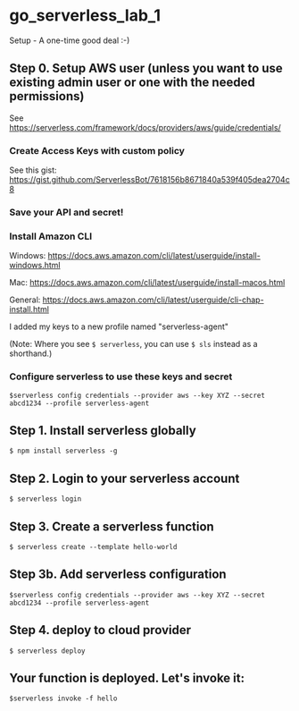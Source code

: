 # go_serverless_lab_1

Setup - A one-time good deal :-)

## Step 0. Setup AWS user (unless you want to use existing admin user or one with the needed permissions)
See https://serverless.com/framework/docs/providers/aws/guide/credentials/

### Create Access Keys with custom policy
See this gist: https://gist.github.com/ServerlessBot/7618156b8671840a539f405dea2704c8

### Save your API and secret!

### Install Amazon CLI
Windows: https://docs.aws.amazon.com/cli/latest/userguide/install-windows.html

Mac: https://docs.aws.amazon.com/cli/latest/userguide/install-macos.html

General: https://docs.aws.amazon.com/cli/latest/userguide/cli-chap-install.html

I added my keys to a new profile named "serverless-agent"

(Note: Where you see `$ serverless`, you can use `$ sls` instead as a shorthand.)

### Configure serverless to use these keys and secret
`$serverless config credentials --provider aws --key XYZ --secret abcd1234 --profile serverless-agent`

## Step 1. Install serverless globally
`$ npm install serverless -g`

## Step 2. Login to your serverless account
`$ serverless login`

## Step 3. Create a serverless function
`$ serverless create --template hello-world`

## Step 3b. Add serverless configuration
`$serverless config credentials --provider aws --key XYZ --secret abcd1234 --profile serverless-agent`

## Step 4. deploy to cloud provider
`$ serverless deploy`

## Your function is deployed. Let's invoke it:
`$serverless invoke -f hello`
